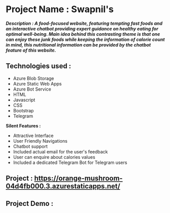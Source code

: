 # Project Name : Swapnil's 

_**Description : 
A food-focused website, featuring tempting fast foods and an interactive chatbot providing expert guidance on healthy eating for optimal well-being.
Main idea behind this contrasting theme is that one can enjoy these
junk foods while keeping the information of calorie count in mind, this nutritional information can be provided by the chatbot feature of this website.**_

## Technologies used :
* Azure Blob Storage
* Azure Static Web Apps
* Azure Bot Service
* HTML
* Javascript
* CSS
* Bootstrap
* Telegram 

**Silent Features :**

* Attractive Interface
* User Friendly Navigations 
* Chatbot support
* Included actual email for the user's feedback
* User can enquire about calories values
* Included a dedicated Telegram Bot for Telegram users


## Project : https://orange-mushroom-04d4fb000.3.azurestaticapps.net/

## Project Demo : 


